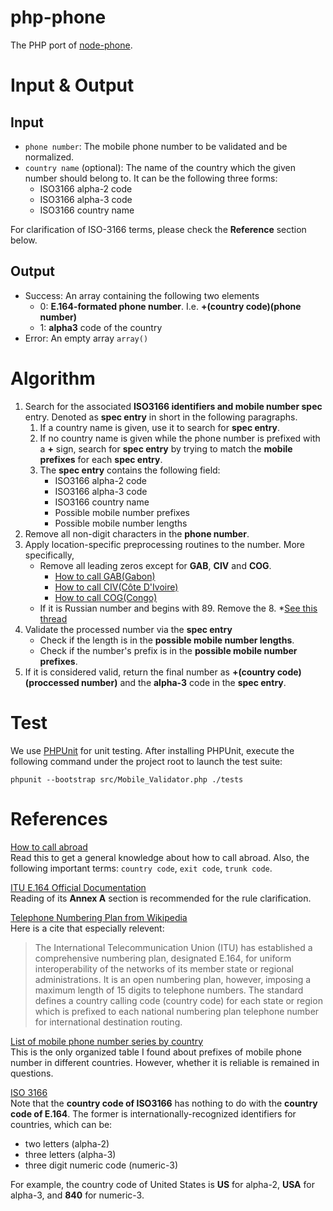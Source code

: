 # php-phone
The PHP port of [node-phone](https://github.com/Automattic/node-phone).

# Input & Output

## Input

- `phone number`: The mobile phone number to be validated and be normalized.
- `country name` (optional): The name of the country which the given number should belong to. It can be the following three forms:
    * ISO3166 alpha-2 code
    * ISO3166 alpha-3 code
    * ISO3166 country name

For clarification of ISO-3166 terms, please check the **Reference** section below.

## Output

- Success: An array containing the following two elements
    - 0: **E.164-formated phone number**. I.e. **+(country code)(phone number)**
    - 1: **alpha3** code of the country
- Error: An empty array `array()`

# Algorithm

1. Search for the associated **ISO3166 identifiers and mobile number spec** entry. Denoted as **spec entry** in short in the following paragraphs.
    1. If a country name is given, use it to search for **spec entry**.
    1. If no country name is given while the phone number is prefixed with a **+** sign, search for **spec entry** by trying to match the **mobile prefixes** for each **spec entry**.
    1. The **spec entry** contains the following field:
        * ISO3166 alpha-2 code
        * ISO3166 alpha-3 code
        * ISO3166 country name
        * Possible mobile number prefixes
        * Possible mobile number lengths
1. Remove all non-digit characters in the **phone number**.
1. Apply location-specific preprocessing routines to the number. More specifically,
    * Remove all leading zeros except for **GAB**, **CIV** and **COG**.
        * [How to call GAB(Gabon)](http://www.howtocallabroad.com/gabon/)
        * [How to call CIV(Côte D'Ivoire)](http://www.howtocallabroad.com/ivory-coast/)
        * [How to call COG(Congo)](http://www.howtocallabroad.com/congo/)
    * If it is Russian number and begins with 89. Remove the 8. 
        *[See this thread](https://www.lonelyplanet.com/thorntree/forums/europe-eastern-europe-the-caucasus/russia/russian-mobile-number)
1. Validate the processed number via the **spec entry**
    * Check if the length is in the **possible mobile number lengths**.
    * Check if the number's prefix is in the **possible mobile number prefixes**.
1. If it is considered valid, return the final number as **+(country code)(proccessed number)** and the **alpha-3** code in the **spec entry**.

# Test
We use [PHPUnit](https://phpunit.de/) for unit testing. 
After installing PHPUnit, execute the following command under the project root to launch the test suite:

```phpunit --bootstrap src/Mobile_Validator.php ./tests```

# References
[How to call abroad](http://www.howtocallabroad.com/codes.html)  
Read this to get a general knowledge about how to call abroad. 
Also, the following important terms: `country code`, `exit code`, `trunk code`.

[ITU E.164 Official Documentation](https://www.itu.int/rec/T-REC-E.164-201011-I/en)  
Reading of its **Annex A** section is recommended for the rule clarification.

[Telephone Numbering Plan from Wikipedia](https://en.wikipedia.org/wiki/Telephone_numbering_plan)  
Here is a cite that especially relevent:

> The International Telecommunication Union (ITU) has established a comprehensive numbering plan, designated E.164, for uniform interoperability of the networks of its member state or regional administrations. It is an open numbering plan, however, imposing a maximum length of 15 digits to telephone numbers. The standard defines a country calling code (country code) for each state or region which is prefixed to each national numbering plan telephone number for international destination routing.

[List of mobile phone number series by country](https://en.wikipedia.org/wiki/List_of_mobile_phone_number_series_by_country)  
This is the only organized table I found about prefixes of mobile phone number in different countries.
However, whether it is reliable is remained in questions.

[ISO 3166](http://www.iso.org/iso/home/standards/country_codes.htm)  
Note that the **country code of ISO3166** has nothing to do with the **country code of E.164**.
The former is internationally-recognized identifiers for countries, which can be:

* two letters (alpha-2)
* three letters (alpha-3)
* three digit numeric code (numeric-3)

For example, the country code of United States is **US** for alpha-2, **USA** for alpha-3, and **840** for numeric-3.
